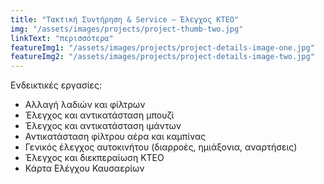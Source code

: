 ```yaml
---
title: "Τακτική Συντήρηση & Service – Έλεγχος ΚΤΕΟ"
img: "/assets/images/projects/project-thumb-two.jpg"
linkText: "περισσότερα"
featureImg1: "/assets/images/projects/project-details-image-one.jpg"
featureImg2: "/assets/images/projects/project-details-image-two.jpg"
---
```

Ενδεικτικές εργασίες:

- Αλλαγή λαδιών και φίλτρων
- Έλεγχος και αντικατάσταση μπουζί
- Έλεγχος και αντικατάσταση ιμάντων
- Αντικατάσταση φίλτρου αέρα και καμπίνας
- Γενικός έλεγχος αυτοκινήτου (διαρροές, ημιάξονια, αναρτήσεις)
- Έλεγχος και διεκπεραίωση ΚΤΕΟ
- Κάρτα Ελέγχου Καυσαερίων